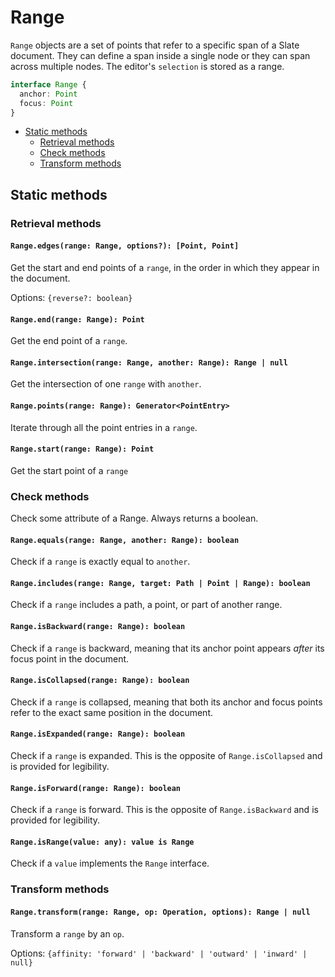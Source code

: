 # Range

`Range` objects are a set of points that refer to a specific span of a Slate document. They can define a span inside a single node or they can span across multiple nodes. The editor's `selection` is stored as a range.

```typescript
interface Range {
  anchor: Point
  focus: Point
}
```

* [Static methods](range.md#static-methods)
  * [Retrieval methods](range.md#retrieval-methods)
  * [Check methods](range.md#check-methods)
  * [Transform methods](range.md#transform-methods)

## Static methods

### Retrieval methods

#### `Range.edges(range: Range, options?): [Point, Point]`

Get the start and end points of a `range`, in the order in which they appear in the document.

Options: `{reverse?: boolean}`

#### `Range.end(range: Range): Point`

Get the end point of a `range`.

#### `Range.intersection(range: Range, another: Range): Range | null`

Get the intersection of one `range` with `another`.

#### `Range.points(range: Range): Generator<PointEntry>`

Iterate through all the point entries in a `range`.

#### `Range.start(range: Range): Point`

Get the start point of a `range`

### Check methods

Check some attribute of a Range. Always returns a boolean.

#### `Range.equals(range: Range, another: Range): boolean`

Check if a `range` is exactly equal to `another`.

#### `Range.includes(range: Range, target: Path | Point | Range): boolean`

Check if a `range` includes a path, a point, or part of another range.

#### `Range.isBackward(range: Range): boolean`

Check if a `range` is backward, meaning that its anchor point appears _after_ its focus point in the document.

#### `Range.isCollapsed(range: Range): boolean`

Check if a `range` is collapsed, meaning that both its anchor and focus points refer to the exact same position in the document.

#### `Range.isExpanded(range: Range): boolean`

Check if a `range` is expanded. This is the opposite of `Range.isCollapsed` and is provided for legibility.

#### `Range.isForward(range: Range): boolean`

Check if a `range` is forward. This is the opposite of `Range.isBackward` and is provided for legibility.

#### `Range.isRange(value: any): value is Range`

Check if a `value` implements the `Range` interface.

### Transform methods

#### `Range.transform(range: Range, op: Operation, options): Range | null`

Transform a `range` by an `op`.

Options: `{affinity: 'forward' | 'backward' | 'outward' | 'inward' | null}`

